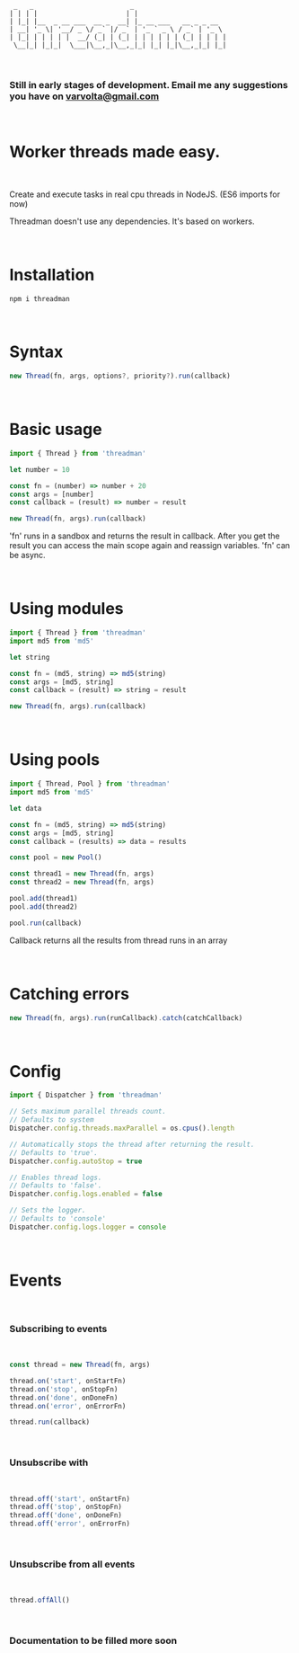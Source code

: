 ```
 _   _                        _
| | | |                      | |
| |_| |__  _ __ ___  __ _  __| |_ __ ___   __ _ _ __
| __| '_ \| '__/ _ \/ _` |/ _` | '_ ` _ \ / _` | '_ \
| |_| | | | | |  __/ (_| | (_| | | | | | | (_| | | | |
 \__|_| |_|_|  \___|\__,_|\__,_|_| |_| |_|\__,_|_| |_|
 ```

<br />

### **Still in early stages of development. Email me any suggestions you have on varvolta@gmail.com**

<br />

# **Worker threads made easy.**

<br />

Create and execute tasks in real cpu threads in NodeJS. (ES6 imports for now)

Threadman doesn't use any dependencies. It's based on workers.

<br />

# Installation
```
npm i threadman
```


<br />

# Syntax

```js
new Thread(fn, args, options?, priority?).run(callback)
```

<br />

# Basic usage

```js
import { Thread } from 'threadman'

let number = 10

const fn = (number) => number + 20
const args = [number]
const callback = (result) => number = result

new Thread(fn, args).run(callback)
```

'fn' runs in a sandbox and returns the result in callback. After you get the result you can access the main scope again and reassign variables. 'fn' can be async.


<br />

# Using modules

```js
import { Thread } from 'threadman'
import md5 from 'md5'

let string

const fn = (md5, string) => md5(string)
const args = [md5, string]
const callback = (result) => string = result

new Thread(fn, args).run(callback)
```
<br />

# Using pools

```js
import { Thread, Pool } from 'threadman'
import md5 from 'md5'

let data

const fn = (md5, string) => md5(string)
const args = [md5, string]
const callback = (results) => data = results

const pool = new Pool()

const thread1 = new Thread(fn, args)
const thread2 = new Thread(fn, args)

pool.add(thread1)
pool.add(thread2)

pool.run(callback)
```
Callback returns all the results from thread runs in an array


<br />

# Catching errors

```js
new Thread(fn, args).run(runCallback).catch(catchCallback)
```


<br />

# Config

```js
import { Dispatcher } from 'threadman'

// Sets maximum parallel threads count.
// Defaults to system
Dispatcher.config.threads.maxParallel = os.cpus().length

// Automatically stops the thread after returning the result.
// Defaults to 'true'.
Dispatcher.config.autoStop = true

// Enables thread logs.
// Defaults to 'false'.
Dispatcher.config.logs.enabled = false

// Sets the logger.
// Defaults to 'console'
Dispatcher.config.logs.logger = console
```

<br/>

# **Events**

<br/>

### **Subscribing to events**

<br/>

```js
const thread = new Thread(fn, args)

thread.on('start', onStartFn)
thread.on('stop', onStopFn)
thread.on('done', onDoneFn)
thread.on('error', onErrorFn)

thread.run(callback)
```

<br/>

### **Unsubscribe with**

<br/>

```js
thread.off('start', onStartFn)
thread.off('stop', onStopFn)
thread.off('done', onDoneFn)
thread.off('error', onErrorFn)
```

<br/>

### **Unsubscribe from all events**

<br/>

```js
thread.offAll()
```

<br/>

### **Documentation to be filled more soon**
